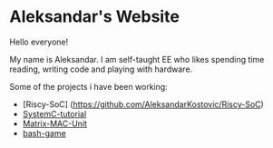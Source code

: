 # Aleksandar's Website

Hello everyone! 

My name is Aleksandar. I am self-taught EE who likes spending time reading, writing code and playing with hardware.

Some of the projects i have been working:
 - [Riscy-SoC] (https://github.com/AleksandarKostovic/Riscy-SoC)
 - [SystemC-tutorial](https://github.com/AleksandarKostovic/SystemC-tutorial)
 - [Matrix-MAC-Unit](https://github.com/AleksandarKostovic/Matrix-MAC-Unit)
 - [bash-game](https://github.com/AleksandarKostovic/bash-game)
